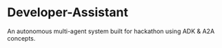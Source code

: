 # Developer-Assistant
An autonomous multi-agent system built for hackathon using ADK &amp; A2A concepts.
